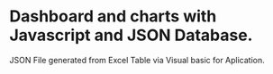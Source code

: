 # Dashboard and charts with Javascript and JSON Database.
JSON File generated from Excel Table via Visual basic for Aplication.
